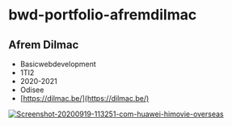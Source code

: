 # bwd-portfolio-afremdilmac
## Afrem Dilmac
* Basicwebdevelopment
* 1TI2
* 2020-2021
* Odisee
* [https://dilmac.be/](https://dilmac.be/)

<a href="https://ibb.co/k3m6C5y"><img src="https://i.ibb.co/k3m6C5y/Screenshot-20200919-113251-com-huawei-himovie-overseas.jpg" alt="Screenshot-20200919-113251-com-huawei-himovie-overseas" border="0"></a>
